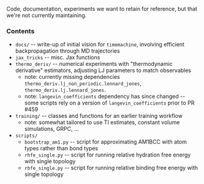 Code, documentation, experiments we want to retain for reference, but that we're not currently maintaining.

### Contents
* `docs/` -- write-up of initial vision for `timemachine`, involving efficient backpropagation through MD trajectories
* `jax_tricks` -- misc. Jax functions
* `thermo_deriv/` -- numerical experiments with "thermodynamic derivative" estimators, adjusting LJ parameters to match observables
    * note: currently missing dependencies `thermo_deriv.lj_non_periodic.lennard_jones`, `thermo_deriv.lj.lennard_jones`.
    * note: `langevin_coefficients` dependency has since changed -- some scripts rely on a version of `langevin_coefficients` prior to PR #459
* `training/` -- classes and functions for an earlier training workflow
    * note: somewhat tailored to use TI estimates, constant volume simulations, GRPC, ...
* `scripts/`
  * `bootstrap_am1.py` -- script for approximating AM1BCC with atom types rather than bond types
  * `rhfe_single.py` -- script for running relative hydration free energy with single topology
  * `rbfe_single.py` -- script for running relative binding free energy with single topology
